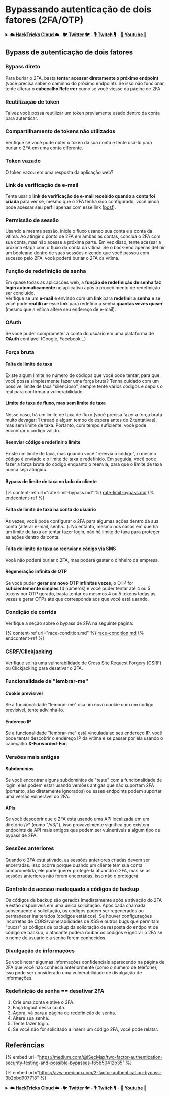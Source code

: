 # Bypassando autenticação de dois fatores (2FA/OTP)

<details>

<summary><a href="https://cloud.hacktricks.xyz/pentesting-cloud/pentesting-cloud-methodology"><strong>☁️ HackTricks Cloud ☁️</strong></a> -<a href="https://twitter.com/hacktricks_live"><strong>🐦 Twitter 🐦</strong></a> - <a href="https://www.twitch.tv/hacktricks_live/schedule"><strong>🎙️ Twitch 🎙️</strong></a> - <a href="https://www.youtube.com/@hacktricks_LIVE"><strong>🎥 Youtube 🎥</strong></a></summary>

* Você trabalha em uma **empresa de segurança cibernética**? Gostaria de ver sua **empresa anunciada no HackTricks**? Ou gostaria de ter acesso à **última versão do PEASS ou baixar o HackTricks em PDF**? Verifique os [**PLANOS DE ASSINATURA**](https://github.com/sponsors/carlospolop)!
* Descubra [**A Família PEASS**](https://opensea.io/collection/the-peass-family), nossa coleção exclusiva de [**NFTs**](https://opensea.io/collection/the-peass-family)
* Adquira o [**swag oficial do PEASS & HackTricks**](https://peass.creator-spring.com)
* **Junte-se ao** [**💬**](https://emojipedia.org/speech-balloon/) [**grupo Discord**](https://discord.gg/hRep4RUj7f) ou ao [**grupo Telegram**](https://t.me/peass) ou **siga-me** no **Twitter** [**🐦**](https://github.com/carlospolop/hacktricks/tree/7af18b62b3bdc423e11444677a6a73d4043511e9/\[https:/emojipedia.org/bird/README.md)[**@carlospolopm**](https://twitter.com/hacktricks\_live)**.**
* **Compartilhe suas técnicas de hacking enviando PRs para o** [**repositório hacktricks**](https://github.com/carlospolop/hacktricks) **e para o** [**repositório hacktricks-cloud**](https://github.com/carlospolop/hacktricks-cloud).

</details>

## **Bypass de autenticação de dois fatores**

### **Bypass direto**

Para burlar o 2FA, basta **tentar acessar diretamente o próximo endpoint** (você precisa saber o caminho do próximo endpoint). Se isso não funcionar, tente alterar o **cabeçalho Referrer** como se você viesse da página de 2FA.

### **Reutilização de token**

Talvez você possa reutilizar um token previamente usado dentro da conta para autenticar.

### Compartilhamento de tokens não utilizados

Verifique se você pode obter o token da sua conta e tente usá-lo para burlar o 2FA em uma conta diferente.

### Token vazado

O token vazou em uma resposta da aplicação web?

### Link de verificação de e-mail

Tente usar o **link de verificação de e-mail recebido quando a conta foi criada** para ver se, mesmo que o 2FA tenha sido configurado, você ainda pode acessar seu perfil apenas com esse link ([post](https://srahulceh.medium.com/behind-the-scenes-of-a-security-bug-the-perils-of-2fa-cookie-generation-496d9519771b)).

### Permissão de sessão

Usando a mesma sessão, inicie o fluxo usando sua conta e a conta da vítima. Ao atingir o ponto de 2FA em ambas as contas, conclua o 2FA com sua conta, mas não acesse a próxima parte. Em vez disso, tente acessar a próxima etapa com o fluxo da conta da vítima. Se o back-end apenas definir um booleano dentro de suas sessões dizendo que você passou com sucesso pelo 2FA, você poderá burlar o 2FA da vítima.

### Função de redefinição de senha

Em quase todas as aplicações web, a **função de redefinição de senha faz login automaticamente** no aplicativo após o procedimento de redefinição ser concluído.\
Verifique se um **e-mail** é enviado com um **link** para **redefinir a senha** e se você pode **reutilizar** esse **link** para redefinir a senha **quantas vezes quiser** (mesmo que a vítima altere seu endereço de e-mail).

### OAuth

Se você puder comprometer a conta do usuário em uma plataforma de **OAuth** confiável (Google, Facebook...)

### Força bruta

#### Falta de limite de taxa

Existe algum limite no número de códigos que você pode tentar, para que você possa simplesmente fazer uma força bruta? Tenha cuidado com um possível limite de taxa "silencioso", sempre tente vários códigos e depois o real para confirmar a vulnerabilidade.

#### Limite de taxa de fluxo, mas sem limite de taxa

Nesse caso, há um limite de taxa de fluxo (você precisa fazer a força bruta muito devagar: 1 thread e algum tempo de espera antes de 2 tentativas), mas sem limite de taxa. Portanto, com tempo suficiente, você pode encontrar o código válido.

#### Reenviar código e redefinir o limite

Existe um limite de taxa, mas quando você "reenvia o código", o mesmo código é enviado e o limite de taxa é redefinido. Em seguida, você pode fazer a força bruta do código enquanto o reenvia, para que o limite de taxa nunca seja atingido.

#### Bypass de limite de taxa no lado do cliente

{% content-ref url="rate-limit-bypass.md" %}
[rate-limit-bypass.md](rate-limit-bypass.md)
{% endcontent-ref %}

#### Falta de limite de taxa na conta do usuário

Às vezes, você pode configurar o 2FA para algumas ações dentro da sua conta (alterar e-mail, senha...). No entanto, mesmo nos casos em que há um limite de taxa ao tentar fazer login, não há limite de taxa para proteger as ações dentro da conta.

#### Falta de limite de taxa ao reenviar o código via SMS

Você não poderá burlar o 2FA, mas poderá gastar o dinheiro da empresa.

#### Regeneração infinita de OTP

Se você puder **gerar um novo OTP infinitas vezes**, o OTP for **suficientemente simples** (4 números) e você puder tentar até 4 ou 5 tokens por OTP gerado, basta tentar os mesmos 4 ou 5 tokens todas as vezes e gerar OTPs até que corresponda aos que você está usando.

### Condição de corrida

Verifique a seção sobre o bypass de 2FA na seguinte página:

{% content-ref url="race-condition.md" %}
[race-condition.md](race-condition.md)
{% endcontent-ref %}

### CSRF/Clickjacking

Verifique se há uma vulnerabilidade de Cross Site Request Forgery (CSRF) ou Clickjacking para desativar o 2FA.

### Funcionalidade de "lembrar-me"
#### Cookie previsível

Se a funcionalidade "lembrar-me" usa um novo cookie com um código previsível, tente adivinhá-lo.

#### Endereço IP

Se a funcionalidade "lembrar-me" está vinculada ao seu endereço IP, você pode tentar descobrir o endereço IP da vítima e se passar por ela usando o cabeçalho **X-Forwarded-For**.

### Versões mais antigas

#### Subdomínios

Se você encontrar alguns subdomínios de "teste" com a funcionalidade de login, eles podem estar usando versões antigas que não suportam 2FA (portanto, são diretamente ignorados) ou esses endpoints podem suportar uma versão vulnerável do 2FA.

#### APIs

Se você descobrir que o 2FA está usando uma API localizada em um diretório /v\* (como "/v3/"), isso provavelmente significa que existem endpoints de API mais antigos que podem ser vulneráveis a algum tipo de bypass de 2FA.

### Sessões anteriores

Quando o 2FA está ativado, as sessões anteriores criadas devem ser encerradas. Isso ocorre porque quando um cliente tem sua conta comprometida, ele pode querer protegê-la ativando o 2FA, mas se as sessões anteriores não forem encerradas, isso não o protegerá.

### Controle de acesso inadequado a códigos de backup

Os códigos de backup são gerados imediatamente após a ativação do 2FA e estão disponíveis em uma única solicitação. Após cada chamada subsequente à solicitação, os códigos podem ser regenerados ou permanecer inalterados (códigos estáticos). Se houver configurações incorretas de CORS/vulnerabilidades de XSS e outros bugs que permitam "puxar" os códigos de backup da solicitação de resposta do endpoint de código de backup, o atacante poderá roubar os códigos e ignorar o 2FA se o nome de usuário e a senha forem conhecidos.

### Divulgação de informações

Se você notar algumas informações confidenciais aparecendo na página de 2FA que você não conhecia anteriormente (como o número de telefone), isso pode ser considerado uma vulnerabilidade de divulgação de informações.

### **Redefinição de senha == desativar 2FA**

1. Crie uma conta e ative o 2FA.
2. Faça logout dessa conta.
3. Agora, vá para a página de redefinição de senha.
4. Altere sua senha.
5. Tente fazer login.
6. Se você não for solicitado a inserir um código 2FA, você pode relatar.

## Referências

{% embed url="https://medium.com/@iSecMax/two-factor-authentication-security-testing-and-possible-bypasses-f65650412b35" %}

{% embed url="https://azwi.medium.com/2-factor-authentication-bypass-3b2bbd907718" %}

<details>

<summary><a href="https://cloud.hacktricks.xyz/pentesting-cloud/pentesting-cloud-methodology"><strong>☁️ HackTricks Cloud ☁️</strong></a> -<a href="https://twitter.com/hacktricks_live"><strong>🐦 Twitter 🐦</strong></a> - <a href="https://www.twitch.tv/hacktricks_live/schedule"><strong>🎙️ Twitch 🎙️</strong></a> - <a href="https://www.youtube.com/@hacktricks_LIVE"><strong>🎥 Youtube 🎥</strong></a></summary>

* Você trabalha em uma **empresa de cibersegurança**? Você quer ver sua **empresa anunciada no HackTricks**? ou você quer ter acesso à **última versão do PEASS ou baixar o HackTricks em PDF**? Verifique os [**PLANOS DE ASSINATURA**](https://github.com/sponsors/carlospolop)!
* Descubra [**The PEASS Family**](https://opensea.io/collection/the-peass-family), nossa coleção exclusiva de [**NFTs**](https://opensea.io/collection/the-peass-family)
* Adquira o [**swag oficial do PEASS & HackTricks**](https://peass.creator-spring.com)
* **Junte-se ao** [**💬**](https://emojipedia.org/speech-balloon/) [**grupo Discord**](https://discord.gg/hRep4RUj7f) ou ao [**grupo telegram**](https://t.me/peass) ou **siga-me** no **Twitter** [**🐦**](https://github.com/carlospolop/hacktricks/tree/7af18b62b3bdc423e11444677a6a73d4043511e9/\[https:/emojipedia.org/bird/README.md)[**@carlospolopm**](https://twitter.com/hacktricks\_live)**.**
* **Compartilhe seus truques de hacking enviando PRs para o** [**repositório hacktricks**](https://github.com/carlospolop/hacktricks) **e para o** [**repositório hacktricks-cloud**](https://github.com/carlospolop/hacktricks-cloud).

</details>
